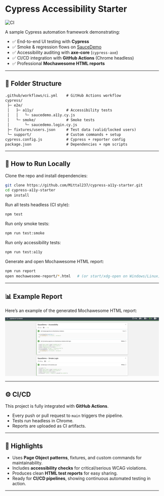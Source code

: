 # Cypress Accessibility Starter

![CI](https://github.com/Mittal237/cypress-a11y-starter/actions/workflows/ci.yml/badge.svg)

A sample Cypress automation framework demonstrating:

- ✅ End-to-end UI testing with **Cypress**
- ✅ Smoke & regression flows on [SauceDemo](https://www.saucedemo.com)
- ✅ Accessibility auditing with **axe-core** (`cypress-axe`)
- ✅ CI/CD integration with **GitHub Actions** (Chrome headless)
- ✅ Professional **Mochawesome HTML reports**

---

## 📂 Folder Structure
```
.github/workflows/ci.yml    # GitHub Actions workflow
cypress/
 ├─ e2e/
 │   ├─ a11y/               # Accessibility tests
 │   │   └─ saucedemo.a11y.cy.js
 │   └─ smoke/              # Smoke tests
 │       └─ saucedemo.login.cy.js
 ├─ fixtures/users.json     # Test data (valid/locked users)
 └─ support/                # Custom commands + setup
cypress.config.js           # Cypress + reporter config
package.json                # Dependencies + npm scripts
```

---

## 🚀 How to Run Locally

Clone the repo and install dependencies:
```bash
git clone https://github.com/Mittal237/cypress-a11y-starter.git
cd cypress-a11y-starter
npm install
```

Run all tests headless (CI style):
```bash
npm test
```

Run only smoke tests:
```bash
npm run test:smoke
```

Run only accessibility tests:
```bash
npm run test:a11y
```

Generate and open Mochawesome HTML report:
```bash
npm run report
open mochawesome-report/*.html   # (or start/xdg-open on Windows/Linux)
```

---

## 📊 Example Report

Here’s an example of the generated Mochawesome HTML report:

![Example Report](./screenshot-report.jpg)

---

## ⚙️ CI/CD

This project is fully integrated with **GitHub Actions**.  
- Every push or pull request to `main` triggers the pipeline.  
- Tests run headless in Chrome.  
- Reports are uploaded as CI artifacts.  

---

## 🎯 Highlights

- Uses **Page Object patterns**, fixtures, and custom commands for maintainability.  
- Includes **accessibility checks** for critical/serious WCAG violations.  
- Produces clean **HTML test reports** for easy sharing.  
- Ready for **CI/CD pipelines**, showing continuous automated testing in action.  

---
